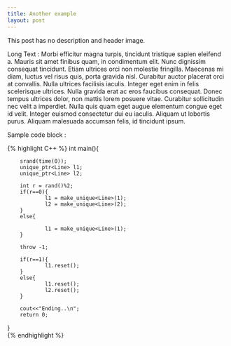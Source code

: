 ```yaml
---
title: Another example
layout: post
---
```



This post has no description and header image. 

Long Text : Morbi efficitur magna turpis, tincidunt tristique sapien eleifend a. Mauris sit amet finibus quam, in condimentum elit. Nunc dignissim consequat tincidunt. Etiam ultrices orci non molestie fringilla. Maecenas mi diam, luctus vel risus quis, porta gravida nisl. Curabitur auctor placerat orci at convallis. Nulla ultrices facilisis iaculis. Integer eget enim in felis scelerisque ultrices. Nulla gravida erat ac eros faucibus consequat. Donec tempus ultrices dolor, non mattis lorem posuere vitae. Curabitur sollicitudin nec velit a imperdiet. Nulla quis quam eget augue elementum congue eget id velit. Integer euismod consectetur dui eu iaculis. Aliquam ut lobortis purus. Aliquam malesuada accumsan felis, id tincidunt ipsum. 


Sample code block :

{% highlight C++ %}
int main(){                                                              
                                                                         
        srand(time(0));                                                  
        unique_ptr<Line> l1;                                             
        unique_ptr<Line> l2;                                             
                                                                         
        int r = rand()%2;                                                
        if(r==0){                                                        
                l1 = make_unique<Line>(1);                               
                l2 = make_unique<Line>(2);                               
        }                                                                
        else{                                                            
                                                                         
                l1 = make_unique<Line>(1);                               
        }                                                                
                                                                         
        throw -1;                                                        
                                                                         
        if(r==1){                                                        
                l1.reset();                                              
        }                                                                
        else{                                                            
                l1.reset();                                              
                l2.reset();                                              
        }                                                                
                                                                         
        cout<<"Ending..\n";                                              
        return 0;                                                        
}                                                                        
{% endhighlight %}
